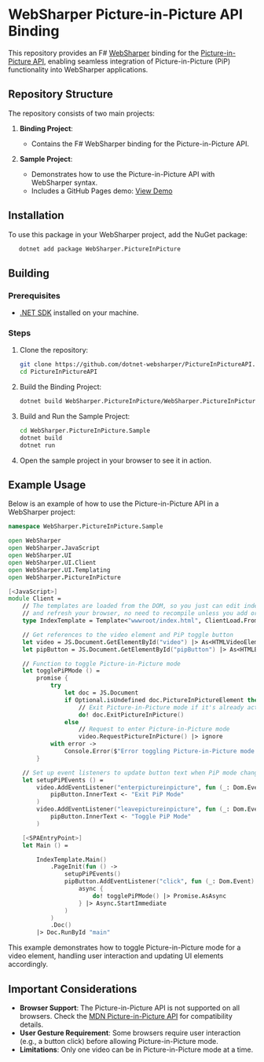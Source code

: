 # WebSharper Picture-in-Picture API Binding

This repository provides an F# [WebSharper](https://websharper.com/) binding for the [Picture-in-Picture API](https://developer.mozilla.org/en-US/docs/Web/API/Picture-in-Picture_API), enabling seamless integration of Picture-in-Picture (PiP) functionality into WebSharper applications.

## Repository Structure

The repository consists of two main projects:

1. **Binding Project**:

   - Contains the F# WebSharper binding for the Picture-in-Picture API.

2. **Sample Project**:
   - Demonstrates how to use the Picture-in-Picture API with WebSharper syntax.
   - Includes a GitHub Pages demo: [View Demo](https://dotnet-websharper.github.io/PictureInPictureAPI/)

## Installation

To use this package in your WebSharper project, add the NuGet package:

```bash
   dotnet add package WebSharper.PictureInPicture
```

## Building

### Prerequisites

- [.NET SDK](https://dotnet.microsoft.com/download) installed on your machine.

### Steps

1. Clone the repository:

   ```bash
   git clone https://github.com/dotnet-websharper/PictureInPictureAPI.git
   cd PictureInPictureAPI
   ```

2. Build the Binding Project:

   ```bash
   dotnet build WebSharper.PictureInPicture/WebSharper.PictureInPicture.fsproj
   ```

3. Build and Run the Sample Project:

   ```bash
   cd WebSharper.PictureInPicture.Sample
   dotnet build
   dotnet run
   ```

4. Open the sample project in your browser to see it in action.

## Example Usage

Below is an example of how to use the Picture-in-Picture API in a WebSharper project:

```fsharp
namespace WebSharper.PictureInPicture.Sample

open WebSharper
open WebSharper.JavaScript
open WebSharper.UI
open WebSharper.UI.Client
open WebSharper.UI.Templating
open WebSharper.PictureInPicture

[<JavaScript>]
module Client =
    // The templates are loaded from the DOM, so you just can edit index.html
    // and refresh your browser, no need to recompile unless you add or remove holes.
    type IndexTemplate = Template<"wwwroot/index.html", ClientLoad.FromDocument>

    // Get references to the video element and PiP toggle button
    let video = JS.Document.GetElementById("video") |> As<HTMLVideoElement>
    let pipButton = JS.Document.GetElementById("pipButton") |> As<HTMLButtonElement>

    // Function to toggle Picture-in-Picture mode
    let togglePiPMode () =
        promise {
            try
                let doc = JS.Document
                if Optional.isUndefined doc.PictureInPictureElement then
                    // Exit Picture-in-Picture mode if it's already active
                    do! doc.ExitPictureInPicture()
                else
                    // Request to enter Picture-in-Picture mode
                    video.RequestPictureInPicture() |> ignore
            with error ->
                Console.Error($"Error toggling Picture-in-Picture mode: {error}")
        }

    // Set up event listeners to update button text when PiP mode changes
    let setupPiPEvents () =
        video.AddEventListener("enterpictureinpicture", fun (_: Dom.Event) ->
            pipButton.InnerText <- "Exit PiP Mode"
        )
        video.AddEventListener("leavepictureinpicture", fun (_: Dom.Event) ->
            pipButton.InnerText <- "Toggle PiP Mode"
        )

    [<SPAEntryPoint>]
    let Main () =

        IndexTemplate.Main()
            .PageInit(fun () ->
                setupPiPEvents()
                pipButton.AddEventListener("click", fun (_: Dom.Event) ->
                    async {
                        do! togglePiPMode() |> Promise.AsAsync
                    } |> Async.StartImmediate
                )
            )
            .Doc()
        |> Doc.RunById "main"
```

This example demonstrates how to toggle Picture-in-Picture mode for a video element, handling user interaction and updating UI elements accordingly.

## Important Considerations

- **Browser Support**: The Picture-in-Picture API is not supported on all browsers. Check the [MDN Picture-in-Picture API](https://developer.mozilla.org/en-US/docs/Web/API/Picture-in-Picture_API) for compatibility details.
- **User Gesture Requirement**: Some browsers require user interaction (e.g., a button click) before allowing Picture-in-Picture mode.
- **Limitations**: Only one video can be in Picture-in-Picture mode at a time.
